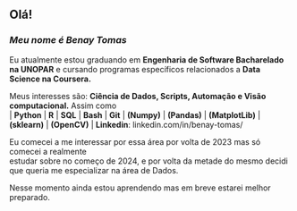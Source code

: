 ## Olá!

### ***Meu nome é Benay Tomas***
Eu atualmente estou graduando em **Engenharia de Software Bacharelado na UNOPAR** e cursando programas específicos relacionados a **Data Science na Coursera.**  

Meus interesses são: **Ciência de Dados, Scripts, Automação e Visão computacional.** Assim como  
| **Python** | **R** | **SQL** | **Bash** | **Git** | **(Numpy)** | **(Pandas)** | **(MatplotLib)** | **(sklearn)** | **(OpenCV)** |
**Linkedin**: linkedin.com/in/benay-tomas/

Eu comecei a me interessar por essa área por volta de 2023 mas só comecei a realmente  
estudar sobre no começo de 2024, e por volta da metade do mesmo decidi que queria me especializar na área de Dados.

Nesse momento ainda estou aprendendo mas em breve estarei melhor preparado.
